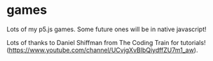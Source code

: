 # games
Lots of my p5.js games. Some future ones will be in native javascript!

Lots of thanks to Daniel Shiffman from The Coding Train for tutorials! (https://www.youtube.com/channel/UCvjgXvBlbQiydffZU7m1_aw)<His youtube channel>.
